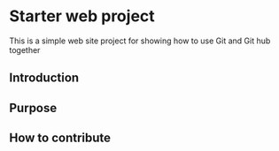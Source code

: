 # Starter web project
This is a simple web site project for showing how to use Git and Git hub together

## Introduction

## Purpose

## How to contribute